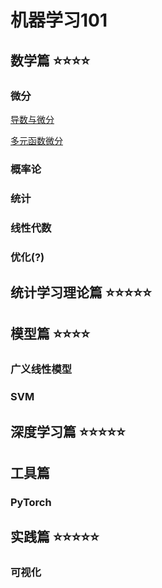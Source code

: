 # 机器学习101

## 数学篇 ⭐️⭐️⭐️⭐️

### 微分

[导数与微分](https://basicv8vc.github.io/MachineLearning101/maths/%E5%AF%BC%E6%95%B0%E4%B8%8E%E5%BE%AE%E5%88%86.html)

[多元函数微分](https://github.com/basicv8vc/MachineLearning101/blob/master/maths/%E5%A4%9A%E5%85%83%E5%87%BD%E6%95%B0%E5%BE%AE%E5%88%86.md)



### 概率论

### 统计

### 线性代数

### 优化(?)



## 统计学习理论篇 ⭐️⭐️⭐️⭐️⭐️

## 模型篇 ⭐️⭐️⭐️⭐️

### 广义线性模型

### SVM

## 深度学习篇 ⭐️⭐️⭐️⭐️⭐️

## 工具篇 

### PyTorch 

## 实践篇 ⭐️⭐️⭐️⭐️⭐️

### 可视化











